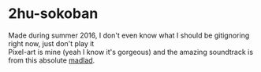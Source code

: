 # 2hu-sokoban

Made during summer 2016, I don't even know what I should be gitignoring right now, just don't play it  
Pixel-art is mine (yeah I know it's gorgeous) and the amazing soundtrack is from this absolute [madlad](https://github.com/ValentinBilot).
